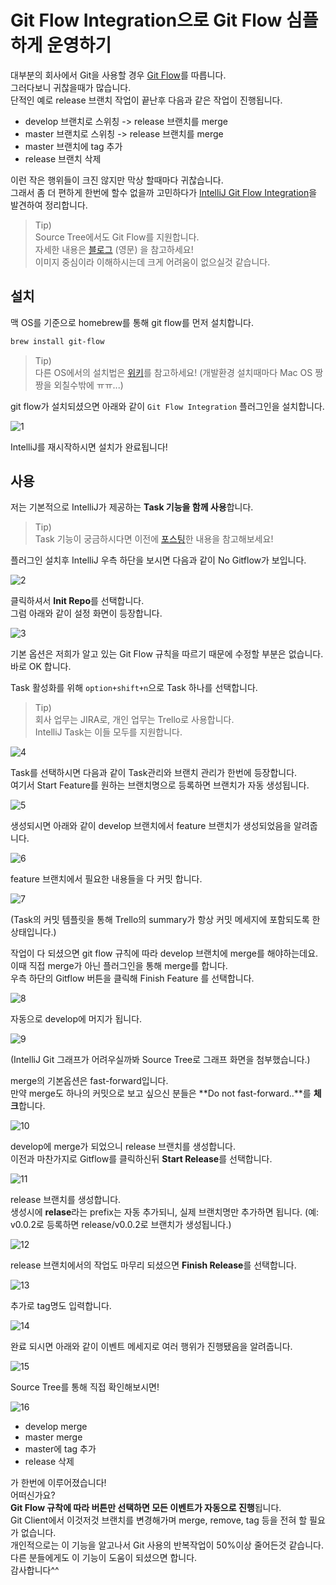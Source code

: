 # Git Flow Integration으로 Git Flow 심플하게 운영하기

대부분의 회사에서 Git을 사용할 경우 [Git Flow](https://danielkummer.github.io/git-flow-cheatsheet/index.ko_KR.html)를 따릅니다.  
그러다보니 귀찮을때가 많습니다.  
단적인 예로 release 브랜치 작업이 끝난후 다음과 같은 작업이 진행됩니다.

* develop 브랜치로 스위칭 -> release 브랜치를 merge
* master 브랜치로 스위칭 -> release 브랜치를 merge 
* master 브랜치에 tag 추가
* release 브랜치 삭제
 
이런 작은 행위들이 크진 않지만 막상 할때마다 귀찮습니다.  
그래서 좀 더 편하게 한번에 할수 없을까 고민하다가 [IntelliJ Git Flow Integration](https://plugins.jetbrains.com/plugin/7315-git-flow-integration)을 발견하여 정리합니다.  

> Tip)  
Source Tree에서도 Git Flow를 지원합니다.  
자세한 내용은 [블로그](https://medium.com/@budioktaviyans/how-to-make-a-git-flow-using-sourcetree-20ab77fe6813) (영문) 을 참고하세요!  
이미지 중심이라 이해하시는데 크게 어려움이 없으실것 같습니다.

## 설치

맥 OS를 기준으로 homebrew를 통해 git flow를 먼저 설치합니다.

```bash
brew install git-flow
```

> Tip)  
다른 OS에서의 설치법은 [위키](https://github.com/petervanderdoes/gitflow-avh/wiki/Installation)를 참고하세요!
(개발환경 설치때마다 Mac OS 짱짱을 외칠수밖에 ㅠㅠ...)

git flow가 설치되셨으면 아래와 같이 ```Git Flow Integration``` 플러그인을 설치합니다.

![1](./images/1.png)

IntelliJ를 재시작하시면 설치가 완료됩니다!

## 사용

저는 기본적으로 IntelliJ가 제공하는 **Task 기능을 함께 사용**합니다.  

> Tip)  
Task 기능이 궁금하시다면 이전에 [포스팅](http://jojoldu.tistory.com/260)한 내용을 참고해보세요!

플러그인 설치후 IntelliJ 우측 하단을 보시면 다음과 같이 No Gitflow가 보입니다.  

![2](./images/2.png)

클릭하셔서 **Init Repo**를 선택합니다.  
그럼 아래와 같이 설정 화면이 등장합니다.

![3](./images/3.png)

기본 옵션은 저희가 알고 있는 Git Flow 규칙을 따르기 때문에 수정할 부분은 없습니다.  
바로 OK 합니다.  
  
Task 활성화를 위해 ```option+shift+n```으로 Task 하나를 선택합니다.  

> Tip)  
회사 업무는 JIRA로, 개인 업무는 Trello로 사용합니다.  
IntelliJ Task는 이들 모두를 지원합니다.

![4](./images/4.png)

Task를 선택하시면 다음과 같이 Task관리와 브랜치 관리가 한번에 등장합니다.  
여기서 Start Feature를 원하는 브랜치명으로 등록하면 브랜치가 자동 생성됩니다.

![5](./images/5.png)

생성되시면 아래와 같이 develop 브랜치에서 feature 브랜치가 생성되었음을 알려줍니다.

![6](./images/6.png)

feature 브랜치에서 필요한 내용들을 다 커밋 합니다.

![7](./images/7.png)

(Task의 커밋 템플릿을 통해 Trello의 summary가 항상 커밋 메세지에 포함되도록 한 상태입니다.)  
  
작업이 다 되셨으면 git flow 규칙에 따라 develop 브랜치에 merge를 해야하는데요.  
이때 직접 merge가 아닌 플러그인을 통해 merge를 합니다.  
우측 하단의 Gitflow 버튼을 클릭해 Finish Feature 를 선택합니다.

![8](./images/8.png)

자동으로 develop에 머지가 됩니다.

![9](./images/9.png)

(IntelliJ Git 그래프가 어려우실까봐 Source Tree로 그래프 화면을 첨부했습니다.)  
  
merge의 기본옵션은 fast-forward입니다.  
만약 merge도 하나의 커밋으로 보고 싶으신 분들은 **Do not fast-forward..**를 **체크**합니다.

![10](./images/10.png)

develop에 merge가 되었으니 release 브랜치를 생성합니다.  
이전과 마찬가지로 Gitflow를 클릭하신뒤 **Start Release**를 선택합니다.

![11](./images/11.png)

release 브랜치를 생성합니다.  
생성시에 **relase**라는 prefix는 자동 추가되니, 실제 브랜치명만 추가하면 됩니다.
(예: v0.0.2로 등록하면 release/v0.0.2로 브랜치가 생성됩니다.)  

![12](./images/12.png)

release 브랜치에서의 작업도 마무리 되셨으면 **Finish Release**를 선택합니다.

![13](./images/13.png)

추가로 tag명도 입력합니다.

![14](./images/14.png)

완료 되시면 아래와 같이 이벤트 메세지로 여러 행위가 진행됐음을 알려줍니다.

![15](./images/15.png)

Source Tree를 통해 직접 확인해보시면!

![16](./images/16.png)

* develop merge
* master merge
* master에 tag 추가
* release 삭제

가 한번에 이루어졌습니다!  
어떠신가요?  
**Git Flow 규착에 따라 버튼만 선택하면 모든 이벤트가 자동으로 진행**됩니다.  
Git Client에서 이것저것 브랜치를 변경해가며 merge, remove, tag 등을 전혀 할 필요가 없습니다.  
개인적으로는 이 기능을 알고나서 Git 사용의 반복작업이 50%이상 줄어든것 같습니다.  
다른 분들에게도 이 기능이 도움이 되셨으면 합니다.  
감사합니다^^
